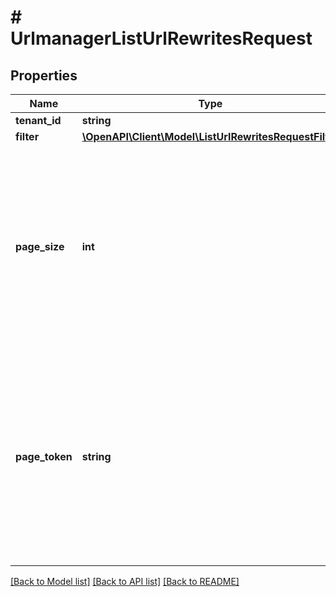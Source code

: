 # # UrlmanagerListUrlRewritesRequest


## Properties 


Name | Type | Description | Notes
------------ | ------------- | ------------- | -------------
**tenant_id**| **string** | Required.  | [optional]
**filter**| [**\OpenAPI\Client\Model\ListUrlRewritesRequestFilter**](ListUrlRewritesRequestFilter.md) |   | [optional]
**page_size**| **int** | The maximum number of url rewrites to return. The service may return fewer than this value. If unspecified, at most 10 url rewrites will be returned. The maximum value is 200; values above 200 will be coerced to 200.  | [optional]
**page_token**| **string** | A page token, received from a previous &#x60;ListUrlRewrites&#x60; call. Provide this to retrieve the subsequent page.   When paginating, all other parameters provided to &#x60;ListUrlRewrites&#x60; must match the call that provided the page token.  | [optional]


[[Back to Model list]](../../README.md#models) [[Back to API list]](../../README.md#endpoints) [[Back to README]](../../README.md)

